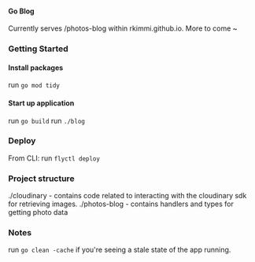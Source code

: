 #### Go Blog
Currently serves /photos-blog within rkimmi.github.io. More to come ~

### Getting Started

#### Install packages
run `go mod tidy`

#### Start up application
run `go build`
run `./blog`

### Deploy
From CLI:
run `flyctl deploy`

### Project structure
./cloudinary - contains code related to interacting with the cloudinary sdk for retrieving images.
./photos-blog - contains handlers and types for getting photo data 

### Notes
run `go clean -cache` if you're seeing a stale state of the app running. 
